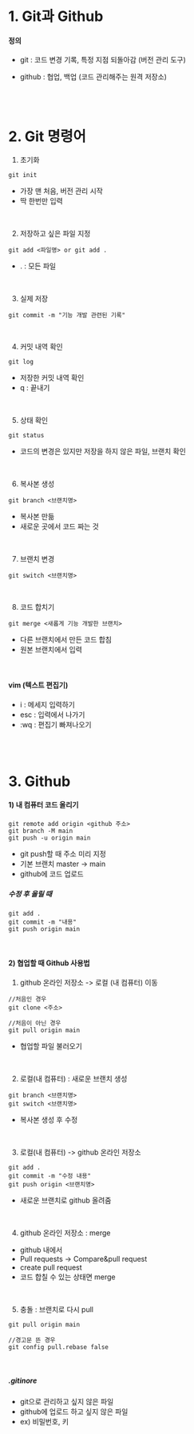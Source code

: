# 1. Git과 Github

#### 정의
 * git : 코드 변경 기록, 특정 지점 되돌아감 (버전 관리 도구)

* github : 협업, 백업 (코드 관리해주는 원격 저장소)

</br>
</br>


# 2. Git 명령어


1. 초기화
```
git init
```
- 가장 맨 처음, 버전 관리 시작
- 딱 한번만 입력

</br>

2. 저장하고 싶은 파일 지정 

```
git add <파일명> or git add . 
``````
- . : 모든 파일

</br>

3. 실제 저장

```
git commit -m "기능 개발 관련된 기록"
```

</br>

4. 커밋 내역 확인 
```
git log
```
- 저장한 커밋 내역 확인
- q : 끝내기

</br>

5. 상태 확인
```
git status
```
- 코드의 변경은 있지만 저장을 하지 않은 파일, 브랜치 확인

</br>

6. 복사본 생성
```
git branch <브랜치명> 
```

- 복사본 만듦 
- 새로운 곳에서 코드 짜는 것

</br>

7. 브랜치 변경

```
git switch <브랜치명> 
```
</br>

8. 코드 합치기
```
git merge <새롭게 기능 개발한 브랜치> 
```
- 다른 브랜치에서 만든 코드 합침
- 원본 브랜치에서 입력

</br>

#### vim (텍스트 편집기)

- i : 메세지 입력하기
- esc : 입력에서 나가기
- :wq : 편집기 빠져나오기

</br>
</br>

# 3. Github

#### 1) 내 컴퓨터 코드 올리기

```
git remote add origin <github 주소>
git branch -M main
git push -u origin main
```

- git push할 때 주소 미리 지정
- 기본 브랜치 master -> main
- github에 코드 업로드


##### 수정 후 올릴 때
```
git add .
git commit -m "내용"
git push origin main
```

</br>

#### 2) 협업할 때 Github 사용법

1. github 온라인 저장소 -> 로컬 (내 컴퓨터) 이동

```
//처음인 경우
git clone <주소>

//처음이 아닌 경우
git pull origin main
```

- 협업할 파일 불러오기

</br>

2. 로컬(내 컴퓨터) : 새로운 브랜치 생성

```
git branch <브랜치명>
git switch <브랜치명>
```

- 복사본 생성 후 수정

</br>

3. 로컬(내 컴퓨터) -> github 온라인 저장소
```
git add .
git commit -m "수정 내용"
git push origin <브랜치명>
```
- 새로운 브랜치로 github 올려줌

</br>

4. github 온라인 저장소 : merge

- github 내에서
- Pull requests -> Compare&pull request
- create pull request
- 코드 합칠 수 있는 상태면 merge

</br>

5. 충돌 : 브랜치로 다시 pull
```
git pull origin main

//경고문 뜬 경우
git config pull.rebase false
```
</br>

##### .gitinore

- git으로 관리하고 싶지 않은 파일
- github에 업로드 하고 싶지 않은 파일
- ex) 비밀번호, 키

